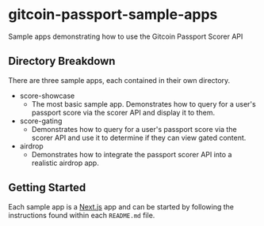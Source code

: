 # gitcoin-passport-sample-apps
Sample apps demonstrating how to use the Gitcoin Passport Scorer API

## Directory Breakdown
There are three sample apps, each contained in their own directory.

- score-showcase
  - The most basic sample app. Demonstrates how to query for a user's passport score via the scorer API and display it to them.
- score-gating
  - Demonstrates how to query for a user's passport score via the scorer API and use it to determine if they can view gated content.
- airdrop
  - Demonstrates how to integrate the passport scorer API into a realistic airdrop app.

## Getting Started
Each sample app is a [Next.js](https://nextjs.org/) app and can be started by following the instructions found within each `README.md` file.
